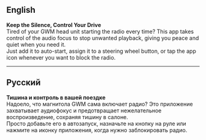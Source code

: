 ## English
**Keep the Silence, Control Your Drive**  
Tired of your GWM head unit starting the radio every time? This app takes control of the audio focus to stop unwanted playback, giving you peace and quiet when you need it.  
Just add it to auto-start, assign it to a steering wheel button, or tap the app icon whenever you want to block the radio.

---

## Русский
**Тишина и контроль в вашей поездке**  
Надоело, что магнитола GWM сама включает радио? Это приложение захватывает аудиофокус и предотвращает нежелательное воспроизведение, сохраняя тишину в салоне.  
Просто добавьте его в автозапуск, назначьте на кнопку на руле или нажмите на иконку приложения, когда нужно заблокировать радио.
